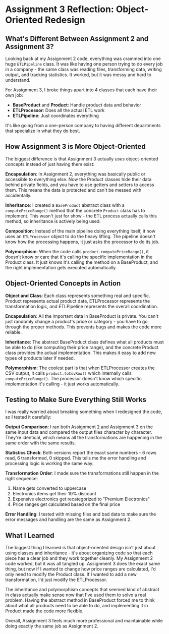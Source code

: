 # Assignment 3 Reflection: Object-Oriented Redesign

## What's Different Between Assignment 2 and Assignment 3?

Looking back at my Assignment 2 code, everything was crammed into one huge `ETLPipeline` class. It was like having one person trying to do every job in a company - the same class was reading files, transforming data, writing output, and tracking statistics. It worked, but it was messy and hard to understand.

For Assignment 3, I broke things apart into 4 classes that each have their own job:
- **BaseProduct** and **Product**: Handle product data and behavior
- **ETLProcessor**: Does all the actual ETL work
- **ETLPipeline**: Just coordinates everything

It's like going from a one-person company to having different departments that specialize in what they do best.

## How Assignment 3 is More Object-Oriented

The biggest difference is that Assignment 3 actually *uses* object-oriented concepts instead of just having them exist:

**Encapsulation**: In Assignment 2, everything was basically public or accessible to everything else. Now the Product classes hide their data behind private fields, and you have to use getters and setters to access them. This means the data is protected and can't be messed with accidentally.

**Inheritance**: I created a `BaseProduct` abstract class with a `computePriceRange()` method that the concrete `Product` class has to implement. This wasn't just for show - the ETL process actually calls this method, so inheritance is actively being used.

**Composition**: Instead of the main pipeline doing everything itself, it now uses an `ETLProcessor` object to do the heavy lifting. The pipeline doesn't know how the processing happens, it just asks the processor to do its job.

**Polymorphism**: When the code calls `product.computePriceRange()`, it doesn't know or care that it's calling the specific implementation in the Product class. It just knows it's calling the method on a BaseProduct, and the right implementation gets executed automatically.

## Object-Oriented Concepts in Action

**Object and Class**: Each class represents something real and specific. Product represents actual product data, ETLProcessor represents the transformation logic, and ETLPipeline represents the overall coordination.

**Encapsulation**: All the important data in BaseProduct is private. You can't just randomly change a product's price or category - you have to go through the proper methods. This prevents bugs and makes the code more reliable.

**Inheritance**: The abstract BaseProduct class defines what all products must be able to do (like computing their price range), and the concrete Product class provides the actual implementation. This makes it easy to add new types of products later if needed.

**Polymorphism**: The coolest part is that when ETLProcessor creates the CSV output, it calls `product.toCsvRow()` which internally calls `computePriceRange()`. The processor doesn't know which specific implementation it's calling - it just works automatically.

## Testing to Make Sure Everything Still Works

I was really worried about breaking something when I redesigned the code, so I tested it carefully:

**Output Comparison**: I ran both Assignment 2 and Assignment 3 on the same input data and compared the output files character by character. They're identical, which means all the transformations are happening in the same order with the same results.

**Statistics Check**: Both versions report the exact same numbers - 6 rows read, 6 transformed, 0 skipped. This tells me the error handling and processing logic is working the same way.

**Transformation Order**: I made sure the transformations still happen in the right sequence:
1. Name gets converted to uppercase
2. Electronics items get their 10% discount  
3. Expensive electronics get recategorized to "Premium Electronics"
4. Price ranges get calculated based on the final price

**Error Handling**: I tested with missing files and bad data to make sure the error messages and handling are the same as Assignment 2.

## What I Learned

The biggest thing I learned is that object-oriented design isn't just about using classes and inheritance - it's about organizing code so that each piece has a clear job and they work together cleanly. My Assignment 2 code worked, but it was all tangled up. Assignment 3 does the exact same thing, but now if I wanted to change how price ranges are calculated, I'd only need to modify the Product class. If I wanted to add a new transformation, I'd just modify the ETLProcessor.

The inheritance and polymorphism concepts that seemed kind of abstract in class actually make sense now that I've used them to solve a real problem. Having the abstract method in BaseProduct forced me to think about what all products need to be able to do, and implementing it in Product made the code more flexible.

Overall, Assignment 3 feels much more professional and maintainable while doing exactly the same job as Assignment 2.